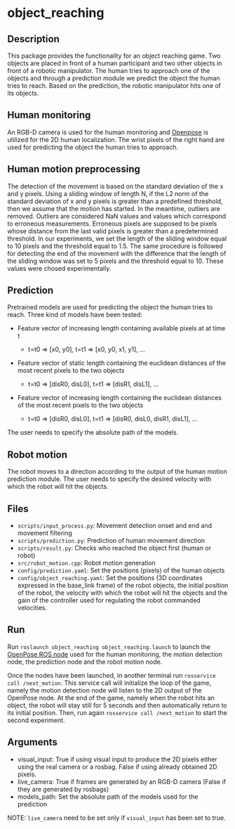 # object_reaching

## Description
This package provides the functionality for an object reaching game. Two objects are placed in front of a human participant and two other objects in front of a robotic manipulator. The human tries to approach one of the objects and through a prediction module we predict the object the human tries to reach. Based on the prediction, the robotic manipulator hits one of its objects.

## Human monitoring
An RGB-D camera is used for the human monitoring and [Openpose](https://github.com/CMU-Perceptual-Computing-Lab/openpose) is utilized for the 2D human localization. The wrist pixels of the right hand are used for predicting the object the human tries to approach.

## Human motion preprocessing
The detection of the movement is based on the standard deviation of the x and y pixels. Using a sliding window of length N, if the L2 norm of the standard deviation of x and y pixels is greater than a predefined threshold, then we assume that the motion has started. In the meantime, outliers are removed. Outliers are considered NaN values and values which correspond to erroneous measurements. Erroneous pixels are supposed to be pixels whose distance from the last valid pixels is greater than a predetermined threshold. In our experiments, we set the length of the sliding window equal to 10 pixels and the threshold equal to 1.5. The same procedure is followed for detecting the end of the movement with the difference that the length of the sliding window was set to 5 pixels and the threshold equal to 10. These values were chosed experimentally.

## Prediction
Pretrained models are used for predicting the object the human tries to reach. Three kind of models have been tested:
* Feature vector of increasing length containing available pixels at at time t
	* t=t0 ⇒ [x0, y0], t=t1 ⇒ [x0, y0, x1, y1], …

* Feature vector of static length containing the euclidean distances of the most recent pixels to the two objects
	* t=t0 ⇒ [disR0, disL0], t=t1 ⇒ [disR1, disL1], …

* Feature vector of increasing length containing the euclidean distances of the most recent pixels to the two objects
	* t=t0 ⇒ [disR0, disL0], t=t1 ⇒ [disR0, disL0, disR1, disL1], …

The user needs to specify the absolute path of the models.

## Robot motion
The robot moves to a direction according to the output of the human motion prediction module. The user needs to specify the desired velocity with which the robot will hit the objects.

## Files
* `scripts/input_process.py`: Movement detection onset and end and movement filtering
* `scripts/prediction.py`: Prediction of human movement direction
* `scripts/result.py`: Checks who reached the object first (human or robot)
* `src/robot_motion.cpp`: Robot motion generation
* `config/prediction.yaml`: Set the positions (pixels) of the human objects
* `config/object_reaching.yaml`: Set the positions (3D coordinates expressed in the base_link frame) of the robot objects, the initial position of the robot, the velocity with which the robot will hit the objects and the gain of the controller used for regulating the robot commanded velocities.
 
## Run
Run `roslaunch object_reaching object_reaching.launch` to launch the [OpenPose ROS node](https://github.com/firephinx/openpose_ros) used for the human monitoring, the motion detection node, the prediction node and the robot motion node.

Once the nodes have been launched, in another terminal run `rosservice call /next_motion`. This service call will initialize the loop of the game, namely the motion detection node will listen to the 2D output of the OpenPose node. At the end of the game, namely when the robot hits an object, the robot will stay still for 5 seconds and then automatically return to its initial position. Then, run again `rosservice call /next_motion` to start the second experiment. 

## Arguments
* visual_input: True if using visual input to produce the 2D pixels either using the real camera or a rosbag. False if using already obtained 2D pixels.
* live_camera: True if frames are generated by an RGB-D camera (False if they are generated by rosbags)
* models_path: Set the absolute path of the models used for the prediction

NOTE: `live_camera` need to be set only if `visual_input` has been set to true.
